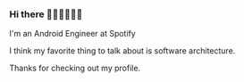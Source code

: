 ### Hi there 👋🏾👋🏽👋🏽

I'm an Android Engineer at Spotify

I think my favorite thing to talk about is software architecture. 

Thanks for checking out my profile. 
